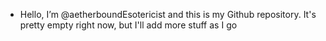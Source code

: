 - Hello, I’m @aetherboundEsotericist and this is my Github repository. It's pretty empty right now, but I'll add more stuff as I go
<!---
aetherboundEsotericist/aetherboundEsotericist is a ✨ special ✨ repository because its `README.md` (this file) appears on your GitHub profile.
You can click the Preview link to take a look at your changes.
--->
